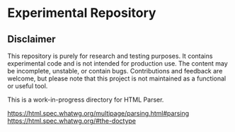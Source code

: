 # Experimental Repository
## Disclaimer
This repository is purely for research and testing purposes. It contains experimental code and is not intended for production use. The content may be incomplete, unstable, or contain bugs. Contributions and feedback are welcome, but please note that this project is not maintained as a functional or useful tool.



This is a work-in-progress directory for HTML Parser.

https://html.spec.whatwg.org/multipage/parsing.html#parsing  
https://html.spec.whatwg.org/#the-doctype  
